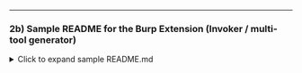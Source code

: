 </details>

---

### 2b) Sample README for **the Burp Extension** (Invoker / multi-tool generator)

<details>
<summary>Click to expand sample README.md</summary>

```markdown
# Burp Invoker Extension

**Burp Invoker** is a Jython-based Burp Suite extension that generates CLI commands for various security tools (like `dosfiner`, `sqlmap`, `ffuf`, `nuclei`, etc.) directly from requests in Burp. It supports:

- Generating commands from Repeater requests  
- Capturing headers, body, method, proxy settings  
- Copying the final command to the clipboard or writing multi-request commands to a file  
- Automatic logic for GET vs POST, SSL flags, raw request saving, etc.

## Installation

1. Download the Jython standalone JAR (e.g. `jython-standalone-2.7.2.jar`).
2. In Burp Suite → Extender → Options → Add the Jython JAR as your Python Environment.
3. In Burp → Extender → Extensions → Add → Python: select `InvokerExtension.py`.
4. Check Burp Extender logs for successful load.

## Usage

- In **Repeater**, right-click → **Invoker** → choose a tool (like `dosfiner` or `sqlmap`).  
- The extension auto-detects request method, URL, headers, body.  
- A command string is generated and copied to your clipboard (and shown in a popup).  
- For multiple selected requests (in Target), it can produce a `.sh` file with lines for each request, or copy the path to the clipboard.

### Example: Generating dosfiner commands
1. Right-click on a request in Repeater → *"Invoker → Doser auto GET/POST"*.  
2. A command like `go run dosfiner.go -g -u "http://example.com" -t 100 ...` is created.  
3. It's copied to clipboard, or for multiple requests, they’re aggregated into a `.sh`.

## Example Tools Supported

- **dosfiner**: concurrency-based stress tool (Go)  
- **sqlmap**: automated SQL injection tester (Python)  
- **ffuf**: fuzzing file paths or parameters (Go)  
- **nuclei**: template-based vulnerability scanner (Go)  
- **tplmap**: server-side template injection tester (Python)  

*(You can also add your own tools by editing InvokerConfig.json.)*

## Configuration (InvokerConfig.json)
- The extension reads a local JSON file specifying each tool’s name, "template" placeholders, etc.
- For instance:
  ```json
  [
    {
      "tool": "dosfiner",
      "name": "Doser raw",
      "template": "go run dosfiner.go -r \"{{RAW_PATH}}\" -t 9999"
    },
    {
      "tool": "sqlmap",
      "name": "sqlmap basic",
      "template": "sqlmap -u \"{{URL}}\" --force-ssl --batch"
    }
  ]
